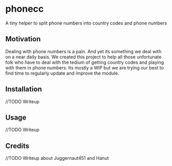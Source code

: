 # phonecc
A tiny helper to split phone numbers into country codes and phone numbers

## Motivation
Dealing with phone numbers is a pain. And yet its something we deal with on a near daily basis.
We created this project to help all those unfortunate folk who have to deal with the tedium of 
getting country codes and playing with them in phone numbers. Its mostly a WIP but we are trying our
best to find time to regularly update and improve the module.

## Installation
//TODO Writeup

## Usage
//TODO Writeup

## Credits
//TODO Writeup about Juggernaut451 and Hanut
